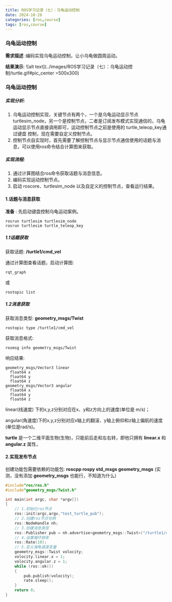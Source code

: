 ```yaml
---
title: ROS学习记录（七）：乌龟运动控制
date: 2024-10-28
categories: [ros,course]
tags: [ros,course]
---
```

### 乌龟运动控制

__需求描述__ :编码实现乌龟运动控制，让小乌龟做圆周运动。

__结果演示__:
![alt text](../images/ROS学习记录（七）：乌龟运动控制/turtle.gif#pic_center =500x300)
### 乌龟运动控制

##### 实现分析:

1. 乌龟运动控制实现，关键节点有两个，一个是乌龟运动显示节点 turtlesim_node，另一个是控制节点，二者是订阅发布模式实现通信的，乌龟运动显示节点直接调用即可，运动控制节点之前是使用的 turtle_teleop_key通过键盘 控制，现在需要自定义控制节点。
2. 控制节点自实现时，首先需要了解控制节点与显示节点通信使用的话题与消息，可以使用ros命令结合计算图来获取。

##### 实现流程:

1. 通过计算图结合ros命令获取话题与消息信息。
2. 编码实现运动控制节点。
3. 启动 roscore、turtlesim_node 以及自定义的控制节点，查看运行结果。

#### 1.话题与消息获取
__准备__ : 先启动键盘控制乌龟运动案例。
```
rosrun turtlesim turtlesim_node
rosrun turtlesim turtle_teleop_key
```

##### 1.1话题获取
获取话题: __/turtle1/cmd_vel__

通过计算图查看话题，启动计算图:

```
rqt_graph
```

或
```
rostopic list
```

##### 1.2消息获取
获取消息类型: __geometry_msgs/Twist__
```
rostopic type /turtle1/cmd_vel
```
获取消息格式:
```
rosmsg info geometry_msgs/Twist
```
响应结果:
```
geometry_msgs/Vector3 linear
  float64 x
  float64 y
  float64 z
geometry_msgs/Vector3 angular
  float64 x
  float64 y
  float64 z
```
linear(线速度) 下的x,y,z分别对应在x、y和z方向上的速度(单位是 m/s)；

angular(角速度)下的x,y,z分别对应x轴上的翻滚、y轴上俯仰和z轴上偏航的速度(单位是rad/s)。

__turtle__ 是一个二维平面生物(生物)，只能前后走和左右转，即他只拥有 __linear.x__ 和 __angular.z__ 属性，

#### 2.实现发布节点
创建功能包需要依赖的功能包: __roscpp rospy std_msgs geometry_msgs__ (实测，没有添加 __geometry_msgs__ 也能行，不知道为什么)
```cpp
#include"ros/ros.h"
#include"geometry_msgs/Twist.h"

int main(int argc, char *argv[])
{
    // 1.初始化ros节点
    ros::init(argc,argv,"test_turtle_pub");
    // 2.创建ros节点句柄
    ros::NodeHandle nh;
    // 3.创建消息类型
    ros::Publisher pub = nh.advertise<geometry_msgs::Twist>("/turtle1/cmd_vel",10);
    // 4.设置循环频率
    ros::Rate(10);
    // 5.定义海龟速度变量
    geometry_msgs::Twist volocity;
    volocity.linear.x = 1;
    volocity.angular.z = 1;
    while (ros::ok())
    {
        pub.publish(volocity);
        rate.sleep();
    }
    return 0;
}

```
